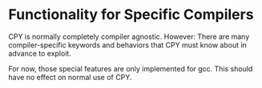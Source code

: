 Functionality for Specific Compilers
====================================

CPY is normally completely compiler agnostic. However: There are many compiler-specific keywords and behaviors that CPY must know about in advance to exploit.

For now, those special features are only implemented for gcc. This should have no effect on normal use of CPY.
